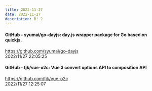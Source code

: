 ```yaml
---
title: 2022-11-27
date: 2022-11-27
description: B! 2
---
```


#### GitHub - syumai/go-dayjs: day.js wrapper package for Go based on quickjs.
https://github.com/syumai/go-dayjs<br>
2022/11/27 22:05:25<br>


#### GitHub - tjk/vue-o2c: Vue 3 convert options API to composition API
https://github.com/tjk/vue-o2c<br>
2022/11/27 12:25:07<br>


